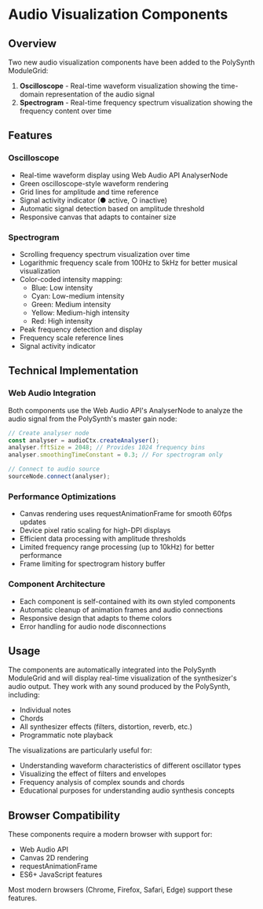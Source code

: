 # Audio Visualization Components

## Overview

Two new audio visualization components have been added to the PolySynth ModuleGrid:

1. **Oscilloscope** - Real-time waveform visualization showing the time-domain representation of the audio signal
2. **Spectrogram** - Real-time frequency spectrum visualization showing the frequency content over time

## Features

### Oscilloscope
- Real-time waveform display using Web Audio API AnalyserNode
- Green oscilloscope-style waveform rendering
- Grid lines for amplitude and time reference
- Signal activity indicator (● active, ○ inactive)
- Automatic signal detection based on amplitude threshold
- Responsive canvas that adapts to container size

### Spectrogram
- Scrolling frequency spectrum visualization over time
- Logarithmic frequency scale from 100Hz to 5kHz for better musical visualization
- Color-coded intensity mapping:
  - Blue: Low intensity
  - Cyan: Low-medium intensity
  - Green: Medium intensity
  - Yellow: Medium-high intensity
  - Red: High intensity
- Peak frequency detection and display
- Frequency scale reference lines
- Signal activity indicator

## Technical Implementation

### Web Audio Integration
Both components use the Web Audio API's AnalyserNode to analyze the audio signal from the PolySynth's master gain node:

```javascript
// Create analyser node
const analyser = audioCtx.createAnalyser();
analyser.fftSize = 2048; // Provides 1024 frequency bins
analyser.smoothingTimeConstant = 0.3; // For spectrogram only

// Connect to audio source
sourceNode.connect(analyser);
```

### Performance Optimizations
- Canvas rendering uses requestAnimationFrame for smooth 60fps updates
- Device pixel ratio scaling for high-DPI displays
- Efficient data processing with amplitude thresholds
- Limited frequency range processing (up to 10kHz) for better performance
- Frame limiting for spectrogram history buffer

### Component Architecture
- Each component is self-contained with its own styled components
- Automatic cleanup of animation frames and audio connections
- Responsive design that adapts to theme colors
- Error handling for audio node disconnections

## Usage

The components are automatically integrated into the PolySynth ModuleGrid and will display real-time visualization of the synthesizer's audio output. They work with any sound produced by the PolySynth, including:

- Individual notes
- Chords
- All synthesizer effects (filters, distortion, reverb, etc.)
- Programmatic note playback

The visualizations are particularly useful for:
- Understanding waveform characteristics of different oscillator types
- Visualizing the effect of filters and envelopes
- Frequency analysis of complex sounds and chords
- Educational purposes for understanding audio synthesis concepts

## Browser Compatibility

These components require a modern browser with support for:
- Web Audio API
- Canvas 2D rendering
- requestAnimationFrame
- ES6+ JavaScript features

Most modern browsers (Chrome, Firefox, Safari, Edge) support these features.
